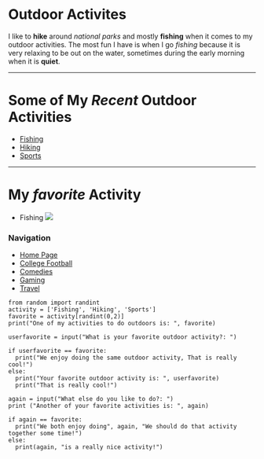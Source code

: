 # Outdoor Activites
I like to **hike** around *national parks* and mostly **fishing** when it comes to my outdoor activities. The most fun I have is when I go *fishing* because it is very relaxing to be out on the water, sometimes during the early morning when it is **quiet**.

___
# Some of My *Recent* Outdoor Activities
- [Fishing](https://mostateparks.com/activity/fishing)
- [Hiking](https://mostateparks.com/park/ha-ha-tonka-state-park)
- [Sports](https://www.mizzourec.com/facilities/outdoor/stankowski/)

___
# My *favorite* Activity
- Fishing
![](https://bloximages.chicago2.vip.townnews.com/lakeexpo.com/content/tncms/assets/v3/editorial/0/89/08904fca-6800-11e8-ab85-fbc903b253f3/5b154717dcaa4.image.jpg?resize=1200%2C800)

### Navigation
- [Home Page](https://github.com/NoahKirsch20/FinalProject/blob/master/README.md)
- [College Football](https://github.com/NoahKirsch20/FinalProject/blob/master/Football.md)
- [Comedies](https://github.com/NoahKirsch20/FinalProject/blob/master/Comedy.md)
- [Gaming](https://github.com/NoahKirsch20/FinalProject/blob/master/Gaming.md)
- [Travel](https://github.com/NoahKirsch20/FinalProject/blob/master/States.md)

```
from random import randint
activity = ['Fishing', 'Hiking', 'Sports']
favorite = activity[randint(0,2)]
print("One of my activities to do outdoors is: ", favorite)

userfavorite = input("What is your favorite outdoor activity?: ")

if userfavorite == favorite:
  print("We enjoy doing the same outdoor activity, That is really cool!")
else:
  print("Your favorite outdoor activity is: ", userfavorite)
  print("That is really cool!")
  
again = input("What else do you like to do?: ")
print ("Another of your favorite activities is: ", again)

if again == favorite:
  print("We both enjoy doing", again, "We should do that activity together some time!")
else:
  print(again, "is a really nice activity!")
  

```
